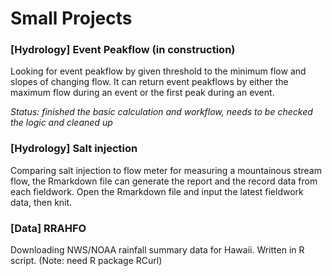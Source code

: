 # Small Projects

### [Hydrology] Event Peakflow (in construction)
Looking for event peakflow by given threshold to the minimum flow and slopes of changing flow.  It can return event peakflows by either the maximum flow during an event or the first peak during an event.

*Status: finished the basic calculation and workflow, needs to be checked the logic and cleaned up*

### [Hydrology] Salt injection
Comparing salt injection to flow meter for measuring a mountainous stream flow, the Rmarkdown file can generate the report and the record data from each fieldwork.  Open the Rmarkdown file and input the latest fieldwork data, then knit.

### [Data] RRAHFO
Downloading NWS/NOAA rainfall summary data for Hawaii. Written in R script. (Note: need R package RCurl)
